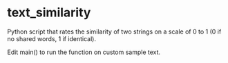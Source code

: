 # text_similarity

Python script that rates the similarity of two strings on a scale of 0 to 1 (0 if no shared words, 1 if identical).

Edit main() to run the function on custom sample text.
